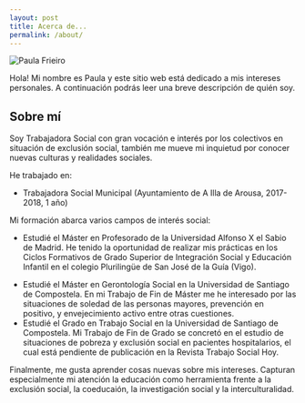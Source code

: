 ```yaml
---
layout: post
title: Acerca de...
permalink: /about/
---
```



![Paula Frieiro](https://i.imgur.com/8WXuHEl.jpg)

Hola! Mi nombre es Paula y este sitio web está dedicado a mis intereses
personales. A continuación podrás leer una breve descripción de quién soy.

## Sobre mí
Soy Trabajadora Social con gran vocación e interés por los colectivos en situación de exclusión social, también me mueve mi inquietud por conocer nuevas culturas y realidades sociales.

He trabajado en:

- Trabajadora Social Municipal (Ayuntamiento de A Illa de Arousa, 2017-2018, 1 año)

Mi formación abarca varios campos de interés social:

* Estudié el Máster en Profesorado de la Universidad Alfonso X el Sabio de Madrid. He tenido la oportunidad de realizar mis prácticas en los Ciclos Formativos de Grado Superior de Integración Social y Educación Infantil en el colegio Plurilingüe de San José de la Guía (Vigo).

- Estudié el Máster en Gerontología Social en la Universidad de Santiago de
  Compostela. En mi Trabajo de Fin de Máster me he interesado por las situaciones de soledad de las personas mayores, prevención en positivo, y envejecimiento activo entre otras cuestiones.
- Estudié el Grado en Trabajo Social en la Universidad de Santiago de Compostela. Mi Trabajo de Fin de Grado se concretó en el estudio de situaciones de pobreza y exclusión social en pacientes hospitalarios, el cual está pendiente de publicación en la Revista Trabajo Social Hoy.

Finalmente, me gusta aprender cosas nuevas sobre mis intereses. Capturan
especialmente mi atención la educación como herramienta frente a la exclusión social, la coeducaión, la investigación social y la interculturalidad.